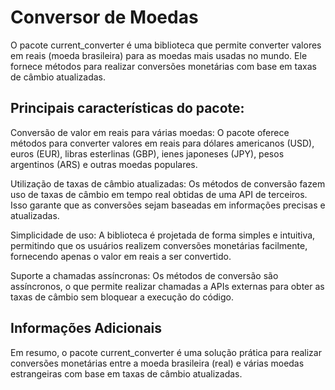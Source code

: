 # Conversor de Moedas

O pacote current_converter é uma biblioteca que permite converter valores em reais (moeda brasileira) para as moedas mais usadas no mundo. Ele fornece métodos para realizar conversões monetárias com base em taxas de câmbio atualizadas.

## Principais características do pacote:

Conversão de valor em reais para várias moedas: O pacote oferece métodos para converter valores em reais para dólares americanos (USD), euros (EUR), libras esterlinas (GBP), ienes japoneses (JPY), pesos argentinos (ARS) e outras moedas populares.

Utilização de taxas de câmbio atualizadas: Os métodos de conversão fazem uso de taxas de câmbio em tempo real obtidas de uma API de terceiros. Isso garante que as conversões sejam baseadas em informações precisas e atualizadas.

Simplicidade de uso: A biblioteca é projetada de forma simples e intuitiva, permitindo que os usuários realizem conversões monetárias facilmente, fornecendo apenas o valor em reais a ser convertido.

Suporte a chamadas assíncronas: Os métodos de conversão são assíncronos, o que permite realizar chamadas a APIs externas para obter as taxas de câmbio sem bloquear a execução do código.

## Informações Adicionais

Em resumo, o pacote current_converter é uma solução prática para realizar conversões monetárias entre a moeda brasileira (real) e várias moedas estrangeiras com base em taxas de câmbio atualizadas.


